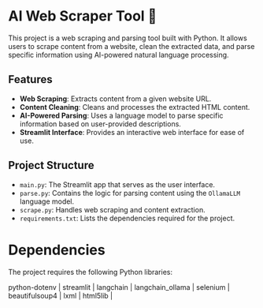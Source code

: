 # AI Web Scraper Tool 🤖

This project is a web scraping and parsing tool built with Python. It allows users to scrape content from a website, clean the extracted data, and parse specific information using AI-powered natural language processing.

## Features

- **Web Scraping**: Extracts content from a given website URL.
- **Content Cleaning**: Cleans and processes the extracted HTML content.
- **AI-Powered Parsing**: Uses a language model to parse specific information based on user-provided descriptions.
- **Streamlit Interface**: Provides an interactive web interface for ease of use.

## Project Structure

- `main.py`: The Streamlit app that serves as the user interface.
- `parse.py`: Contains the logic for parsing content using the `OllamaLLM` language model.
- `scrape.py`: Handles web scraping and content extraction.
- `requirements.txt`: Lists the dependencies required for the project.

# Dependencies
The project requires the following Python libraries:

python-dotenv |
streamlit |
langchain |
langchain_ollama |
selenium |
beautifulsoup4 |
lxml |
html5lib |
